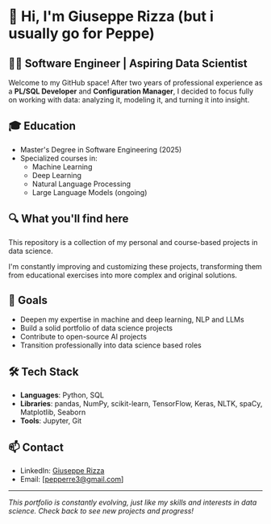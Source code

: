 # 👋 Hi, I'm Giuseppe Rizza (but i usually go for Peppe)

## 👨‍💻 Software Engineer | Aspiring Data Scientist

Welcome to my GitHub space! 
After two years of professional experience as a **PL/SQL Developer** and **Configuration Manager**, I decided to focus fully on working with data: 
analyzing it, modeling it, and turning it into insight.


## 🎓 Education
- Master's Degree in Software Engineering (2025)
- Specialized courses in:
  - Machine Learning
  - Deep Learning
  - Natural Language Processing
  - Large Language Models (ongoing)

## 🔍 What you'll find here
This repository is a collection of my personal and course-based projects in data science.  

I'm constantly improving and customizing these projects, transforming them from educational exercises into more complex and original solutions.

## 🚀 Goals
- Deepen my expertise in machine and deep learning, NLP and LLMs
- Build a solid portfolio of data science projects
- Contribute to open-source AI projects
- Transition professionally into data science based roles

## 🛠️ Tech Stack
- **Languages**: Python, SQL
- **Libraries**: pandas, NumPy, scikit-learn, TensorFlow, Keras, NLTK, spaCy, Matplotlib, Seaborn
- **Tools**: Jupyter, Git

## 📫 Contact
- LinkedIn: [Giuseppe Rizza](https://www.linkedin.com/in/giusepperizzaa/)
- Email: [pepperre3@gmail.com]

---

*This portfolio is constantly evolving, just like my skills and interests in data science. Check back to see new projects and progress!*
